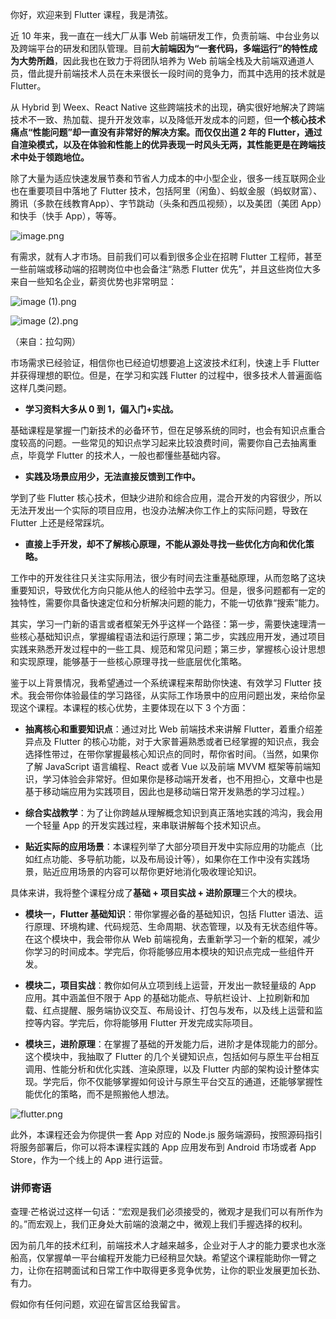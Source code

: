 你好，欢迎来到 Flutter 课程，我是清弦。

近 10 年来，我一直在一线大厂从事 Web 前端研发工作，负责前端、中台业务以及跨端平台的研发和团队管理。目前**大前端因为“一套代码，多端运行”的特性成为大势所趋**，因此我也在致力于将团队培养为 Web 前端全栈及大前端双通道人员，借此提升前端技术人员在未来很长一段时间的竞争力，而其中选用的技术就是 Flutter。

从 Hybrid 到 Weex、React Native 这些跨端技术的出现，确实很好地解决了跨端技术不一致、热加载、提升开发效率，以及降低开发成本的问题，但**一个核心技术痛点“性能问题”却一直没有非常好的解决方案。而仅仅出道 2 年的 Flutter，通过自渲染模式，以及在体验和性能上的优异表现一时风头无两，其性能更是在跨端技术中处于领跑地位。**

除了大量为适应快速发展节奏和节省人力成本的中小型企业，很多一线互联网企业也在重要项目中落地了 Flutter 技术，包括阿里（闲鱼）、蚂蚁金服（蚂蚁财富）、腾讯（多款在线教育App）、字节跳动（头条和西瓜视频），以及美团（美团 App）和快手（快手 App），等等。

![image.png](https://s0.lgstatic.com/i/image/M00/1A/8E/CgqCHl7dpHyAVUFFAAMDht1Dqhw894.png)

有需求，就有人才市场。目前我们可以看到很多企业在招聘 Flutter 工程师，甚至一些前端或移动端的招聘岗位中也会备注“熟悉 Flutter 优先”，并且这些岗位大多来自一些知名企业，薪资优势也非常明显：

![image (1).png](https://s0.lgstatic.com/i/image/M00/1A/8E/CgqCHl7dpImAb78FAABB4lUE4Eg359.png)

![image (2).png](https://s0.lgstatic.com/i/image/M00/1A/8F/CgqCHl7dpJWAPAEQAAA8gGP-BEU300.png)

（来自：拉勾网）

市场需求已经验证，相信你也已经迫切想要追上这波技术红利，快速上手 Flutter 并获得理想的职位。但是，在学习和实践 Flutter 的过程中，很多技术人普遍面临这样几类问题。

*   **学习资料大多从 0 到 1，偏入门+实战。**
    

基础课程是掌握一门新技术的必备环节，但在足够系统的同时，也会有知识点重合度较高的问题。一些常见的知识点学习起来比较浪费时间，需要你自己去抽离重点，毕竟学 Flutter 的技术人，一般也都懂些基础内容。

*   **实践及场景应用少，无法直接反馈到工作中。**
    

学到了些 Flutter 核心技术，但缺少进阶和综合应用，混合开发的内容很少，所以无法开发出一个实际的项目应用，也没办法解决你工作上的实际问题，导致在 Flutter 上还是经常踩坑。

*   **直接上手开发，却不了解核心原理，不能从源处寻找一些优化方向和优化策略。**
    

工作中的开发往往只关注实际用法，很少有时间去注重基础原理，从而忽略了这块重要知识，导致优化方向只能从他人的经验中去学习。但是，很多问题都有一定的独特性，需要你具备快速定位和分析解决问题的能力，不能一切依靠“搜索”能力。

其实，学习一门新的语言或者框架无外乎这样一个路径：第一步，需要快速理清一些核心基础知识点，掌握编程语法和运行原理；第二步，实践应用开发，通过项目实践来熟悉开发过程中的一些工具、规范和常见问题；第三步，掌握核心设计思想和实现原理，能够基于一些核心原理寻找一些底层优化策略。

鉴于以上背景情况，我希望通过一个系统课程来帮助你快速、有效学习 Flutter 技术。我会带你体验最佳的学习路径，从实际工作场景中的应用问题出发，来给你呈现这个课程。本课程的核心优势，主要体现在以下 3 个方面：

*   **抽离核心和重要知识点**：通过对比 Web 前端技术来讲解 Flutter，着重介绍差异点及 Flutter 的核心功能，对于大家普遍熟悉或者已经掌握的知识点，我会选择性带过，在带你掌握最核心知识点的同时，帮你省时间。（当然，如果你了解 JavaScript 语言编程、React 或者 Vue 以及前端 MVVM 框架等前端知识，学习体验会非常好。但如果你是移动端开发者，也不用担心，文章中也是基于移动端应用为实践项目，因此也是移动端日常开发熟悉的学习过程。）
    
*   **综合实战教学**：为了让你跨越从理解概念知识到真正落地实践的鸿沟，我会用一个轻量 App 的开发实践过程，来串联讲解每个技术知识点。
    
*   **贴近实际的应用场景**：本课程列举了大部分项目开发中实际应用的功能点（比如红点功能、多导航功能，以及布局设计等），如果你在工作中没有实践场景，贴近应用场景的内容可以帮你更好地消化吸收理论知识。
    

具体来讲，我将整个课程分成了**基础 + 项目实战 + 进阶原理**三个大的模块。

*   **模块一，Flutter 基础知识**：带你掌握必备的基础知识，包括 Flutter 语法、运行原理、环境构建、代码规范、生命周期、状态管理，以及有无状态组件等。在这个模块中，我会带你从 Web 前端视角，去重新学习一个新的框架，减少你学习的时间成本。学完后，你将能够应用本模块的知识点完成一些组件开发。
    
*   **模块二，项目实战**：教你如何从立项到线上运营，开发出一款轻量级的 App 应用。其中涵盖但不限于 App 的基础功能点、导航栏设计、上拉刷新和加载、红点提醒、服务端协议交互、布局设计、打包与发布，以及线上运营和监控等内容。学完后，你将能够用 Flutter 开发完成实际项目。
    
*   **模块三，进阶原理**：在掌握了基础的开发能力后，进阶才是体现能力的部分。这个模块中，我抽取了 Flutter 的几个关键知识点，包括如何与原生平台相互调用、性能分析和优化实践、渲染原理，以及 Flutter 内部的架构设计整体实现。学完后，你不仅能够掌握如何设计与原生平台交互的通道，还能够掌握性能优化的策略，而不是照搬他人想法。
    

![flutter.png](https://s0.lgstatic.com/i/image/M00/1A/FA/Ciqc1F7d_AOAHF1SAAH-YX7OsXI340.png)

此外，本课程还会为你提供一套 App 对应的 Node.js 服务端源码，按照源码指引将服务部署后，你可以将本课程实践的 App 应用发布到 Android 市场或者 App Store，作为一个线上的 App 进行运营。

### 讲师寄语

查理·芒格说过这样一句话：“宏观是我们必须接受的，微观才是我们可以有所作为的。”而宏观上，我们正身处大前端的浪潮之中，微观上我们手握选择的权利。

因为前几年的技术红利，前端技术人才越来越多，企业对于人才的能力要求也水涨船高，仅掌握单一平台编程开发能力已经稍显欠缺。希望这个课程能助你一臂之力，让你在招聘面试和日常工作中取得更多竞争优势，让你的职业发展更加长劲、有力。

假如你有任何问题，欢迎在留言区给我留言。